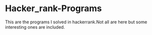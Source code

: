 # Hacker_rank-Programs



This are the programs I solved in hackerrank.Not all are here but some interesting ones are included.
